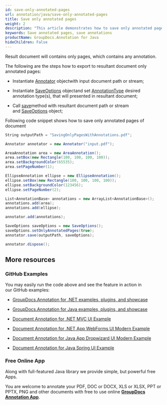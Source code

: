 ```yaml
---
id: save-only-annotated-pages
url: annotation/java/save-only-annotated-pages
title: Save only annotated pages
weight: 2
description: "This article demonstrates how to save only annotated pages when using GroupDocs.Annotation for Java API."
keywords: Save annotated pages, save annotations
productName: GroupDocs.Annotation for Java
hideChildren: False
---
```

Result document will contains only pages, which contains any annotation.

The following are the steps how to export to resultant document only annotated pages: 

*   Instantiate [Annotator](https://apireference.groupdocs.com/java/annotation/com.groupdocs.annotation/Annotator) objectwith input document path or stream;
    
*   Instantiate [SaveOptions](https://apireference.groupdocs.com/java/annotation/com.groupdocs.annotation.options.export/SaveOptions) objectand set [AnnotationType](https://apireference.groupdocs.com/java/annotation/com.groupdocs.annotation.options.export/AnnotationType) desired annotation type(s), that will presented in resultant document;
    
*   Call [save](https://apireference.groupdocs.com/java/annotation/com.groupdocs.annotation/Annotator#save(java.io.InputStream))method with resultant document path or stream and [SaveOptions](https://apireference.groupdocs.com/java/annotation/com.groupdocs.annotation.options.export/SaveOptions) object;
    

Following code snippet shows how to save only annotated pages of document

```csharp
String outputPath = "SavingOnlyPagesWithAnnotations.pdf";

Annotator annotator = new Annotator("input.pdf");

AreaAnnotation area = new AreaAnnotation();
area.setBox(new Rectangle(100, 100, 100, 100));
area.setBackgroundColor(65535);
area.setPageNumber(1);

EllipseAnnotation ellipse = new EllipseAnnotation();
ellipse.setBox(new Rectangle(100, 100, 100, 100));
ellipse.setBackgroundColor(123456);
ellipse.setPageNumber(2);

List<AnnotationBase> annotations = new ArrayList<AnnotationBase>();
annotations.add(area);
annotations.add(ellipse);

annotator.add(annotations);

SaveOptions saveOptions = new SaveOptions();
saveOptions.setOnlyAnnotatedPages(true);
annotator.save(outputPath, saveOptions);

annotator.dispose();
```

## More resources

### GitHub Examples

You may easily run the code above and see the feature in action in our GitHub examples:

*   [GroupDocs.Annotation for .NET examples, plugins, and showcase](https://github.com/groupdocs-annotation/GroupDocs.Annotation-for-.NET)
    
*   [GroupDocs.Annotation for Java examples, plugins, and showcase](https://github.com/groupdocs-annotation/GroupDocs.Annotation-for-Java)
    
*   [Document Annotation for .NET MVC UI Example](https://github.com/groupdocs-annotation/GroupDocs.Annotation-for-.NET-MVC) 
    
*   [Document Annotation for .NET App WebForms UI Modern Example](https://github.com/groupdocs-annotation/GroupDocs.Annotation-for-.NET-WebForms)
    
*   [Document Annotation for Java App Dropwizard UI Modern Example](https://github.com/groupdocs-annotation/GroupDocs.Annotation-for-Java-Dropwizard)
    
*   [Document Annotation for Java Spring UI Example](https://github.com/groupdocs-annotation/GroupDocs.Annotation-for-Java-Spring)
    

### Free Online App

Along with full-featured Java library we provide simple, but powerful free Apps.

You are welcome to annotate your PDF, DOC or DOCX, XLS or XLSX, PPT or PPTX, PNG and other documents with free to use online **[GroupDocs Annotation App](https://products.groupdocs.app/annotation)**.
